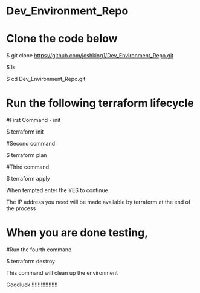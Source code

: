 # Dev_Environment_Repo

# Clone the code below 

$ git clone https://github.com/joshking1/Dev_Environment_Repo.git 

$ ls 

$ cd Dev_Environment_Repo.git 

# Run the following terraform lifecycle 

#First Command - init 

$ terraform init 

#Second command 

$ terraform plan 

#Third command 

$ terraform apply 

When tempted enter the YES to continue 

The IP address you need will be made available by terraform at the end of the process 

# When you are done testing, 

#Run the fourth command 

$ terraform destroy 

This command will clean up the environment 

Goodluck !!!!!!!!!!!!!!!!!



